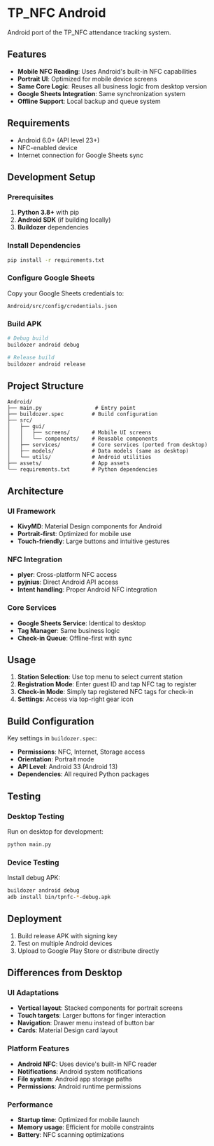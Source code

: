 # TP_NFC Android

Android port of the TP_NFC attendance tracking system.

## Features

- **Mobile NFC Reading**: Uses Android's built-in NFC capabilities
- **Portrait UI**: Optimized for mobile device screens
- **Same Core Logic**: Reuses all business logic from desktop version
- **Google Sheets Integration**: Same synchronization system
- **Offline Support**: Local backup and queue system

## Requirements

- Android 6.0+ (API level 23+)
- NFC-enabled device
- Internet connection for Google Sheets sync

## Development Setup

### Prerequisites

1. **Python 3.8+** with pip
2. **Android SDK** (if building locally)
3. **Buildozer** dependencies

### Install Dependencies

```bash
pip install -r requirements.txt
```

### Configure Google Sheets

Copy your Google Sheets credentials to:
```
Android/src/config/credentials.json
```

### Build APK

```bash
# Debug build
buildozer android debug

# Release build  
buildozer android release
```

## Project Structure

```
Android/
├── main.py                 # Entry point
├── buildozer.spec         # Build configuration
├── src/
│   ├── gui/
│   │   ├── screens/       # Mobile UI screens
│   │   └── components/    # Reusable components
│   ├── services/          # Core services (ported from desktop)
│   ├── models/            # Data models (same as desktop)
│   └── utils/             # Android utilities
├── assets/                # App assets
└── requirements.txt       # Python dependencies
```

## Architecture

### UI Framework
- **KivyMD**: Material Design components for Android
- **Portrait-first**: Optimized for mobile use
- **Touch-friendly**: Large buttons and intuitive gestures

### NFC Integration
- **plyer**: Cross-platform NFC access
- **pyjnius**: Direct Android API access
- **Intent handling**: Proper Android NFC integration

### Core Services
- **Google Sheets Service**: Identical to desktop
- **Tag Manager**: Same business logic
- **Check-in Queue**: Offline-first with sync

## Usage

1. **Station Selection**: Use top menu to select current station
2. **Registration Mode**: Enter guest ID and tap NFC tag to register
3. **Check-in Mode**: Simply tap registered NFC tags for check-in
4. **Settings**: Access via top-right gear icon

## Build Configuration

Key settings in `buildozer.spec`:

- **Permissions**: NFC, Internet, Storage access
- **Orientation**: Portrait mode
- **API Level**: Android 33 (Android 13)
- **Dependencies**: All required Python packages

## Testing

### Desktop Testing
Run on desktop for development:
```bash
python main.py
```

### Device Testing
Install debug APK:
```bash
buildozer android debug
adb install bin/tpnfc-*-debug.apk
```

## Deployment

1. Build release APK with signing key
2. Test on multiple Android devices
3. Upload to Google Play Store or distribute directly

## Differences from Desktop

### UI Adaptations
- **Vertical layout**: Stacked components for portrait screens
- **Touch targets**: Larger buttons for finger interaction
- **Navigation**: Drawer menu instead of button bar
- **Cards**: Material Design card layout

### Platform Features
- **Android NFC**: Uses device's built-in NFC reader
- **Notifications**: Android system notifications
- **File system**: Android app storage paths
- **Permissions**: Android runtime permissions

### Performance
- **Startup time**: Optimized for mobile launch
- **Memory usage**: Efficient for mobile constraints
- **Battery**: NFC scanning optimizations